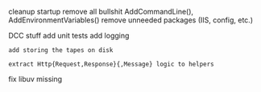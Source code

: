 cleanup startup
    remove all bullshit AddCommandLine(), AddEnvironmentVariables()
	remove unneeded packages (IIS, config, etc.)

DCC stuff
    add unit tests
    add logging

    add storing the tapes on disk

	extract Http{Request,Response}{,Message} logic to helpers 

fix libuv missing